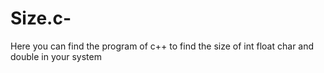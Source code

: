 # Size.c-
Here you can find the program of c++ to find the size of int float char and double in your system 
